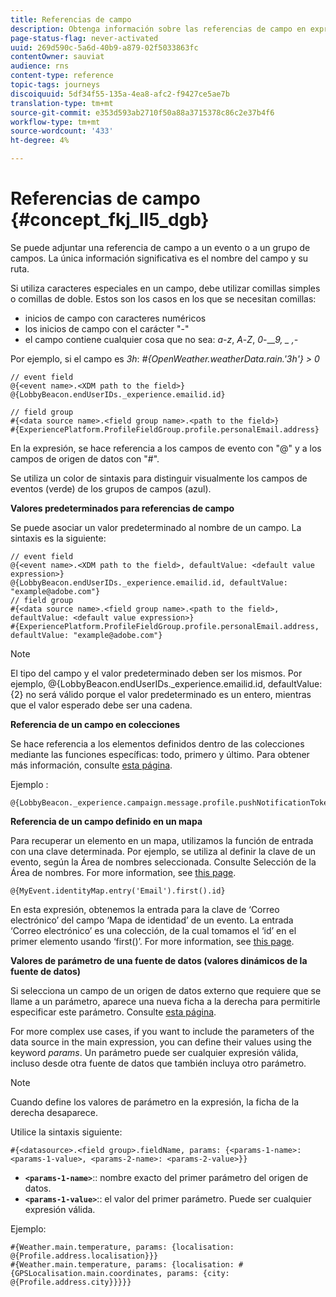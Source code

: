 ```yaml
---
title: Referencias de campo
description: Obtenga información sobre las referencias de campo en expresiones avanzadas
page-status-flag: never-activated
uuid: 269d590c-5a6d-40b9-a879-02f5033863fc
contentOwner: sauviat
audience: rns
content-type: reference
topic-tags: journeys
discoiquuid: 5df34f55-135a-4ea8-afc2-f9427ce5ae7b
translation-type: tm+mt
source-git-commit: e353d593ab2710f50a88a3715378c86c2e37b4f6
workflow-type: tm+mt
source-wordcount: '433'
ht-degree: 4%

---
```




# Referencias de campo {#concept_fkj_ll5_dgb}

Se puede adjuntar una referencia de campo a un evento o a un grupo de campos. La única información significativa es el nombre del campo y su ruta.

Si utiliza caracteres especiales en un campo, debe utilizar comillas simples o comillas de doble. Estos son los casos en los que se necesitan comillas:

* inicios de campo con caracteres numéricos
* los inicios de campo con el carácter &quot;-&quot;
* el campo contiene cualquier cosa que no sea: _a_-_z_, _A_-_Z_, _0_-___9, _ ,-_

Por ejemplo, si el campo es _3h_: _#{OpenWeather.weatherData.rain.&#39;3h&#39;} > 0_

```
// event field
@{<event name>.<XDM path to the field>}
@{LobbyBeacon.endUserIDs._experience.emailid.id}

// field group
#{<data source name>.<field group name>.<path to the field>}
#{ExperiencePlatform.ProfileFieldGroup.profile.personalEmail.address}
```

En la expresión, se hace referencia a los campos de evento con &quot;@&quot; y a los campos de origen de datos con &quot;#&quot;.

Se utiliza un color de sintaxis para distinguir visualmente los campos de eventos (verde) de los grupos de campos (azul).

**Valores predeterminados para referencias de campo**

Se puede asociar un valor predeterminado al nombre de un campo. La sintaxis es la siguiente:

```
// event field
@{<event name>.<XDM path to the field>, defaultValue: <default value expression>}
@{LobbyBeacon.endUserIDs._experience.emailid.id, defaultValue: "example@adobe.com"}
// field group
#{<data source name>.<field group name>.<path to the field>, defaultValue: <default value expression>}
#{ExperiencePlatform.ProfileFieldGroup.profile.personalEmail.address, defaultValue: "example@adobe.com"}
```

>[!NOTE]
>
>El tipo del campo y el valor predeterminado deben ser los mismos. Por ejemplo, @{LobbyBeacon.endUserIDs._experience.emailid.id, defaultValue: {2} no será válido porque el valor predeterminado es un entero, mientras que el valor esperado debe ser una cadena.

**Referencia de un campo en colecciones**

Se hace referencia a los elementos definidos dentro de las colecciones mediante las funciones específicas: todo, primero y último. Para obtener más información, consulte [esta página](../expression/collection-management-functions.md).

Ejemplo :

```
@{LobbyBeacon._experience.campaign.message.profile.pushNotificationTokens.all()
```

**Referencia de un campo definido en un mapa**

Para recuperar un elemento en un mapa, utilizamos la función de entrada con una clave determinada. Por ejemplo, se utiliza al definir la clave de un evento, según la Área de nombres seleccionada. Consulte Selección de la Área de nombres. For more information, see [this page](../event/selecting-the-namespace.md).

```
@{MyEvent.identityMap.entry('Email').first().id}
```

En esta expresión, obtenemos la entrada para la clave de ‘Correo electrónico’ del campo ‘Mapa de identidad’ de un evento. La entrada ‘Correo electrónico’ es una colección, de la cual tomamos el ‘id’ en el primer elemento usando ‘first()’. For more information, see [this page](../expression/collection-management-functions.md).

**Valores de parámetro de una fuente de datos (valores dinámicos de la fuente de datos)**

Si selecciona un campo de un origen de datos externo que requiere que se llame a un parámetro, aparece una nueva ficha a la derecha para permitirle especificar este parámetro. Consulte [esta página](../expression/expressionadvanced.md).

For more complex use cases, if you want to include the parameters of the data source in the main expression, you can define their values using the keyword _params_. Un parámetro puede ser cualquier expresión válida, incluso desde otra fuente de datos que también incluya otro parámetro.

>[!NOTE]
>
>Cuando define los valores de parámetro en la expresión, la ficha de la derecha desaparece.

Utilice la sintaxis siguiente:

```
#{<datasource>.<field group>.fieldName, params: {<params-1-name>: <params-1-value>, <params-2-name>: <params-2-value>}}
```

* **`<params-1-name>`**:: nombre exacto del primer parámetro del origen de datos.
* **`<params-1-value>`**:: el valor del primer parámetro. Puede ser cualquier expresión válida.

Ejemplo:

```
#{Weather.main.temperature, params: {localisation: @{Profile.address.localisation}}}
#{Weather.main.temperature, params: {localisation: #{GPSLocalisation.main.coordinates, params: {city: @{Profile.address.city}}}}}
```
